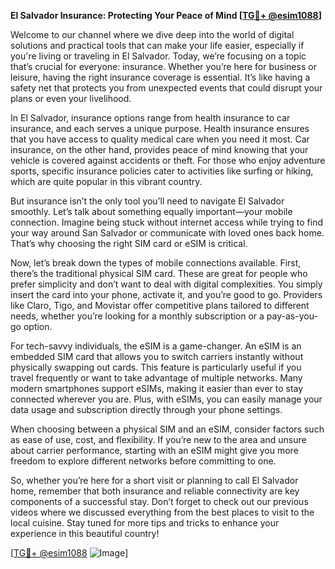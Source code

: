 **El Salvador Insurance: Protecting Your Peace of Mind [[TG💪+ @esim1088](https://t.me/s/esim1088)]**

Welcome to our channel where we dive deep into the world of digital solutions and practical tools that can make your life easier, especially if you're living or traveling in El Salvador. Today, we’re focusing on a topic that’s crucial for everyone: insurance. Whether you’re here for business or leisure, having the right insurance coverage is essential. It’s like having a safety net that protects you from unexpected events that could disrupt your plans or even your livelihood.

In El Salvador, insurance options range from health insurance to car insurance, and each serves a unique purpose. Health insurance ensures that you have access to quality medical care when you need it most. Car insurance, on the other hand, provides peace of mind knowing that your vehicle is covered against accidents or theft. For those who enjoy adventure sports, specific insurance policies cater to activities like surfing or hiking, which are quite popular in this vibrant country.

But insurance isn’t the only tool you’ll need to navigate El Salvador smoothly. Let’s talk about something equally important—your mobile connection. Imagine being stuck without internet access while trying to find your way around San Salvador or communicate with loved ones back home. That’s why choosing the right SIM card or eSIM is critical. 

Now, let’s break down the types of mobile connections available. First, there’s the traditional physical SIM card. These are great for people who prefer simplicity and don’t want to deal with digital complexities. You simply insert the card into your phone, activate it, and you’re good to go. Providers like Claro, Tigo, and Movistar offer competitive plans tailored to different needs, whether you’re looking for a monthly subscription or a pay-as-you-go option.

For tech-savvy individuals, the eSIM is a game-changer. An eSIM is an embedded SIM card that allows you to switch carriers instantly without physically swapping out cards. This feature is particularly useful if you travel frequently or want to take advantage of multiple networks. Many modern smartphones support eSIMs, making it easier than ever to stay connected wherever you are. Plus, with eSIMs, you can easily manage your data usage and subscription directly through your phone settings.

When choosing between a physical SIM and an eSIM, consider factors such as ease of use, cost, and flexibility. If you’re new to the area and unsure about carrier performance, starting with an eSIM might give you more freedom to explore different networks before committing to one.

So, whether you’re here for a short visit or planning to call El Salvador home, remember that both insurance and reliable connectivity are key components of a successful stay. Don’t forget to check out our previous videos where we discussed everything from the best places to visit to the local cuisine. Stay tuned for more tips and tricks to enhance your experience in this beautiful country!

[[TG💪+ @esim1088](https://t.me/s/esim1088) ![Image](https://i.postimg.cc/Y0z9fWf4/image.png)]